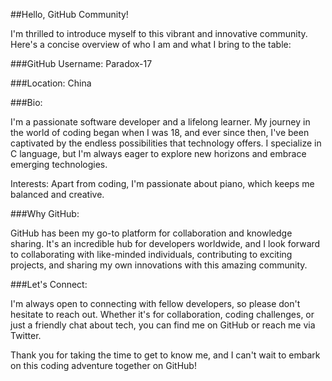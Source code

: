 ##Hello, GitHub Community!

I'm thrilled to introduce myself to this vibrant and innovative community. Here's a concise overview of who I am and what I bring to the table:


###GitHub Username: Paradox-17

###Location: China

###Bio:

I'm a passionate software developer and a lifelong learner. My journey in the world of coding began when I was 18, and ever since then, I've been captivated by the endless possibilities that technology offers. I specialize in C language, but I'm always eager to explore new horizons and embrace emerging technologies.


Interests: Apart from coding, I'm passionate about piano, which keeps me balanced and creative.

###Why GitHub:

GitHub has been my go-to platform for collaboration and knowledge sharing. It's an incredible hub for developers worldwide, and I look forward to collaborating with like-minded individuals, contributing to exciting projects, and sharing my own innovations with this amazing community.

###Let's Connect:

I'm always open to connecting with fellow developers, so please don't hesitate to reach out. Whether it's for collaboration, coding challenges, or just a friendly chat about tech, you can find me on GitHub or reach me via Twitter.

Thank you for taking the time to get to know me, and I can't wait to embark on this coding adventure together on GitHub!
<!--
**Paradox-17/Paradox-17** is a ✨ _special_ ✨ repository because its `README.md` (this file) appears on your GitHub profile.

Here are some ideas to get you started:

- 🔭 I’m currently working on ...
- 🌱 I’m currently learning ...
- 👯 I’m looking to collaborate on ...
- 🤔 I’m looking for help with ...
- 💬 Ask me about ...
- 📫 How to reach me: ...
- 😄 Pronouns: ...
- ⚡ Fun fact: ...
-->
